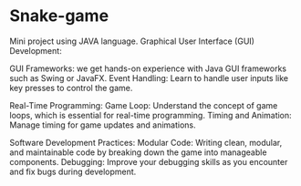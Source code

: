 # Snake-game

Mini project using JAVA language.
Graphical User Interface (GUI) Development:

GUI Frameworks: we get hands-on experience with Java GUI frameworks such as Swing or JavaFX.
Event Handling: Learn to handle user inputs like key presses to control the game.


Real-Time Programming:
Game Loop: Understand the concept of game loops, which is essential for real-time programming.
Timing and Animation: Manage timing for game updates and animations.


Software Development Practices:
Modular Code: Writing clean, modular, and maintainable code by breaking down the game into manageable components.
Debugging: Improve your debugging skills as you encounter and fix bugs during development.
